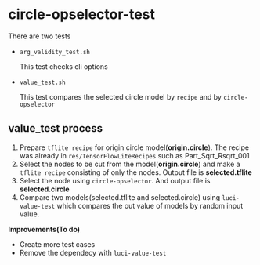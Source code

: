 # circle-opselector-test

There are two tests

- `arg_validity_test.sh`

  This test checks cli options

- `value_test.sh`

  This test compares the selected circle model by `recipe` and by `circle-opselector`

## value_test process

1. Prepare `tflite recipe` for origin circle model(**origin.circle**). The recipe was already in `res/TensorFlowLiteRecipes` such as Part_Sqrt_Rsqrt_001
2. Select the nodes to be cut from the model(**origin.circle**) and make a `tflite recipe` consisting of only the nodes. Output file is **selected.tflite**
3. Select the node using `circle-opselector`. And output file is **selected.circle**
4. Compare two models(selected.tflite and selected.circle) using `luci-value-test` which compares the out value of models by random input value.

**Improvements(To do)**

- Create more test cases
- Remove the dependecy with `luci-value-test` 
